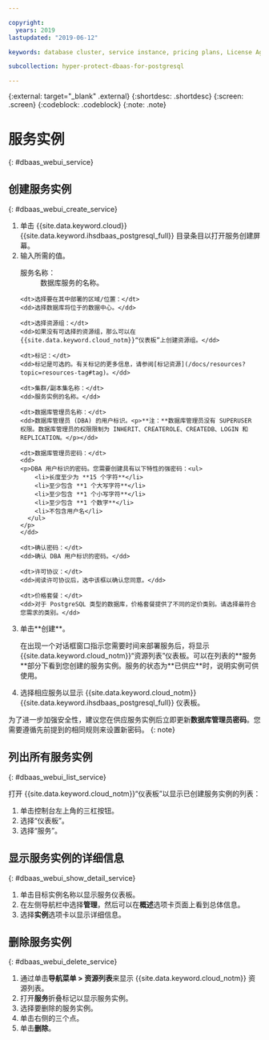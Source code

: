 ```yaml
---

copyright:
  years: 2019
lastupdated: "2019-06-12"

keywords: database cluster, service instance, pricing plans, License Agreement

subcollection: hyper-protect-dbaas-for-postgresql

---
```


{:external: target="_blank" .external}
{:shortdesc: .shortdesc}
{:screen: .screen}
{:codeblock: .codeblock}
{:note: .note}


# 服务实例
{: #dbaas_webui_service}

## 创建服务实例
{: #dbaas_webui_create_service}

<ol>
<li>单击 {{site.data.keyword.cloud}} {{site.data.keyword.ihsdbaas_postgresql_full}} 目录条目以打开服务创建屏幕。</li>
<li>输入所需的值。
  <dl>
    <dt>服务名称：</dt>
    <dd>数据库服务的名称。</dd>

    <dt>选择要在其中部署的区域/位置：</dt>
    <dd>选择数据库将位于的数据中心。</dd>

    <dt>选择资源组：</dt>
    <dd>如果没有可选择的资源组，那么可以在 {{site.data.keyword.cloud_notm}}“仪表板”上创建资源组。</dd>

    <dt>标记：</dt>
    <dd>标记是可选的。有关标记的更多信息，请参阅[标记资源](/docs/resources?topic=resources-tag#tag)。</dd>

    <dt>集群/副本集名称：</dt>
    <dd>服务实例的名称。</dd>

    <dt>数据库管理员名称：</dt>
    <dd>数据库管理员 (DBA) 的用户标识。<p>**注：**数据库管理员没有 SUPERUSER 权限。数据库管理员的权限限制为 INHERIT、CREATEROLE、CREATEDB、LOGIN 和 REPLICATION。</p></dd>

    <dt>数据库管理员密码：</dt>
    <dd>
    <p>DBA 用户标识的密码。您需要创建具有以下特性的强密码：<ul>
        <li>长度至少为 **15 个字符**</li>
        <li>至少包含 **1 个大写字符**</li>
        <li>至少包含 **1 个小写字符**</li>
        <li>至少包含 **1 个数字**</li>
        <li>不包含用户名</li>
      </ul>
    </p>
    </dd>

    <dt>确认密码：</dt>
    <dd>确认 DBA 用户标识的密码。</dd>

    <dt>许可协议：</dt>
    <dd>阅读许可协议后，选中该框以确认您同意。</dd>

    <dt>价格套餐：</dt>
    <dd>对于 PostgreSQL 类型的数据库，价格套餐提供了不同的定价类别。请选择最符合您需求的类别。</dd>
  </dl>
</li>
<li>单击**创建**。<p>在出现一个对话框窗口指示您需要时间来部署服务后，将显示 {{site.data.keyword.cloud_notm}}“资源列表”仪表板。可以在列表的**服务**部分下看到您创建的服务实例。服务的状态为**已供应**时，说明实例可供使用。</p>
</li>

<li>选择相应服务以显示 {{site.data.keyword.cloud_notm}} {{site.data.keyword.ihsdbaas_postgresql_full}} 仪表板。</li>
</ol>

为了进一步加强安全性，建议您在供应服务实例后立即更新**数据库管理员密码**。您需要遵循先前提到的相同规则来设置新密码。
{: note}

## 列出所有服务实例
{: #dbaas_webui_list_service}

打开 {{site.data.keyword.cloud_notm}}“仪表板”以显示已创建服务实例的列表：

<ol>
	<li>单击控制台左上角的三杠按钮。</li>
	<li>选择“仪表板”。</li>
	<li>选择“服务”。</li>
</ol>

## 显示服务实例的详细信息
{: #dbaas_webui_show_detail_service}

1. 单击目标实例名称以显示服务仪表板。
2. 在左侧导航栏中选择**管理**，然后可以在**概述**选项卡页面上看到总体信息。
3. 选择**实例**选项卡以显示详细信息。


## 删除服务实例
{: #dbaas_webui_delete_service}

1. 通过单击**导航菜单 > 资源列表**来显示 {{site.data.keyword.cloud_notm}} 资源列表。
2. 打开**服务**折叠标记以显示服务实例。
3. 选择要删除的服务实例。
4. 单击右侧的三个点。
5. 单击**删除**。
